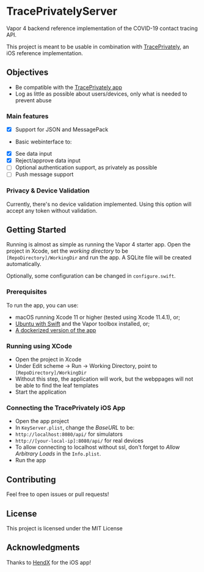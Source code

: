 # TracePrivatelyServer

Vapor 4 backend reference implementation of the COVID-19 contact tracing API.

This project is meant to be usable in combination with [TracePrivately](TracePrivately), an iOS reference implementation.

## Objectives

- Be compatible with the [TracePrivately app](https://github.com/CrunchyBagel/TracePrivately/blob/master/KeyServer/KeyServer.yaml)
- Log as little as possible about users/devices, only what is needed to prevent abuse

### Main features

- [x] Support for JSON and MessagePack
-  Basic webinterface to:
 - [x] See data input
 - [x] Reject/approve data input
- [ ] Optional authentication support, as privately as possible
- [ ] Push message support

### Privacy & Device Validation

Currently, there's no device validation implemented. Using this option will accept any token without validation. 

## Getting Started

Running is almost as simple as running the Vapor 4 starter app. Open the project in Xcode, set the *working directory* to be `[RepoDirectory]/WorkingDir` and run the app. A SQLite file will be created automatically. 

Optionally, some configuration can be changed in `configure.swift`.

### Prerequisites

To run the app, you can use:

- macOS running Xcode 11 or higher (tested using Xcode 11.4.1), or;
- [Ubuntu with Swift](https://docs.vapor.codes/4.0/install/ubuntu/) and the Vapor toolbox installed, or;
- [A dockerized version of the app](https://docs.vapor.codes/4.0/deploy/docker/)

### Running using XCode

- Open the project in Xcode
- Under Edit scheme -> Run -> Working Directory, point to `[RepoDirectory]/WorkingDir`
 - Without this step, the application will work, but the webppages will not be able to find the leaf templates
- Start the application

### Connecting the TracePrivately iOS App
- Open the app project
- In `KeyServer.plist`, change the *BaseURL* to be:
 - `http://localhost:8080/api/` for simulators
 - `http://[your-local-ip]:8080/api/` for real devices
- To allow connecting to localhost without ssl, don't forget to *Allow Arbitrary Loads* in the `Info.plist`.
- Run the app

## Contributing

Feel free to open issues or pull requests! 

## License

This project is licensed under the MIT License

## Acknowledgments

Thanks to [HendX](https://github.com/CrunchyBagel/TracePrivately/commits?author=HendX) for the iOS app!
